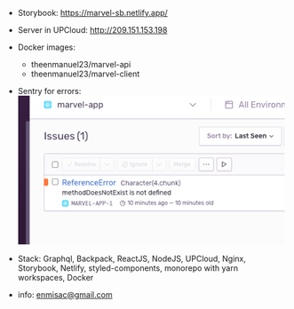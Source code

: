- Storybook:
  https://marvel-sb.netlify.app/

- Server in UPCloud:
  http://209.151.153.198

- Docker images:

  - theenmanuel23/marvel-api
  - theenmanuel23/marvel-client

- Sentry for errors:
  ![sentry](./sentry.png)

- Stack:
  Graphql, Backpack, ReactJS, NodeJS, UPCloud, Nginx, Storybook, Netlify, styled-components, monorepo with yarn workspaces, Docker

- info: enmisac@gmail.com
